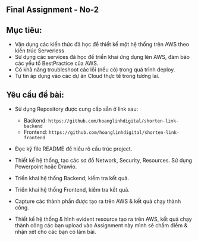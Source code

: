 ## Final Assignment - No-2

## Mục tiêu:
* Vận dụng các kiến thức đã học để thiết kế một hệ thống trên AWS theo kiến trúc Serverless
* Sử dụng các services đã học để triển khai ứng dụng lên AWS, đảm bảo các yếu tố BestPractice của AWS.
* Có khả năng troubleshoot các lỗi (nếu có) trong quá trình deploy.
* Tự tin áp dụng vào các dự án Cloud thực tế trong tương lai.

## Yêu cầu đề bài:
* Sử dụng Repository được cung cấp sẵn ở link sau:
    - Backend: `https://github.com/hoanglinhdigital/shorten-link-backend`
    - Frontend: `https://github.com/hoanglinhdigital/shorten-link-frontend`

* Đọc kỹ file README để hiểu rõ cấu trúc project.
* Thiết kế hệ thống, tạo các sơ đồ Network, Security, Resources. Sử dụng Powerpoint hoặc Drawio. 
* Triển khai hệ thống Backend, kiểm tra kết quả.
* Triển khai hệ thống Frontend, kiểm tra kết quả.
* Capture các thành phần được tạo ra trên AWS & kết quả chạy thành công.
* Thiết kế hệ thống & hình evident resource tạo ra trên AWS, kết quả chạy thành công các bạn upload vào Assignment này mình sẽ chấm điểm & nhận xét cho các bạn có làm bài.
